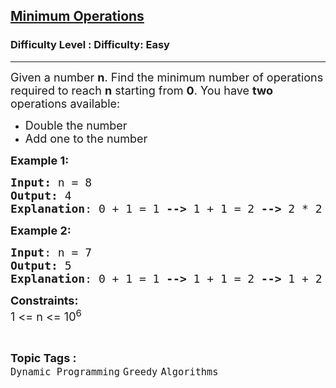 <h2><a href="https://www.geeksforgeeks.org/problems/find-optimum-operation4504/1?page=1&category=Dynamic%20Programming&sortBy=difficulty">Minimum Operations</a></h2><h3>Difficulty Level : Difficulty: Easy</h3><hr><div class="problems_problem_content__Xm_eO"><p><span style="font-size: 18px;">Given a number <strong>n</strong>. Find the minimum number of operations required to reach <strong>n</strong> starting from <strong>0</strong>. You have <strong>two </strong>operations available:</span></p>
<ul>
<li><span style="font-size: 18px;">Double the number </span></li>
<li><span style="font-size: 18px;">Add one to the number</span></li>
</ul>
<p><span style="font-size: 18px;"><strong>Example 1:</strong></span></p>
<pre><span style="font-size: 18px;"><strong>Input: </strong>n = 8
<strong>Output:</strong> 4
<strong>Explanation</strong>: 0 + 1 = 1 <strong>--&gt;</strong> 1 + 1 = 2 <strong>--&gt;</strong> 2 * 2 = 4 <strong>--&gt;</strong> 4 * 2 = 8.
</span></pre>
<p><span style="font-size: 18px;"><strong>Example 2:</strong></span></p>
<pre><span style="font-size: 18px;"><strong>Input</strong>: n = 7
<strong>Output:</strong> 5
<strong>Explanation</strong>: 0 + 1 = 1 <strong>--&gt;</strong> 1 + 1 = 2 <strong>--&gt;</strong> 1 + 2 = 3 <strong>--&gt;</strong> 3 * 2 = 6 <strong>--&gt;</strong> 6 + 1 = 7.</span></pre>
<p><span style="font-size: 18px;"><strong>Constraints:</strong><br>1 &lt;= n &lt;= 10<sup>6</sup></span></p></div><br><p><span style=font-size:18px><strong>Topic Tags : </strong><br><code>Dynamic Programming</code>&nbsp;<code>Greedy</code>&nbsp;<code>Algorithms</code>&nbsp;
